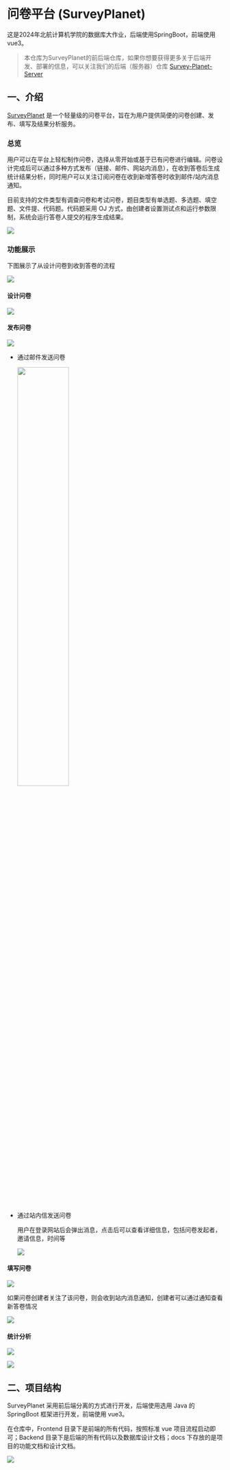 # 问卷平台 (SurveyPlanet) 

这是2024年北航计算机学院的数据库大作业，后端使用SpringBoot，前端使用vue3。

> 本仓库为SurveyPlanet的前后端仓库，如果你想要获得更多关于后端开发、部署的信息，可以关注我们的后端（服务器）仓库 [Survey-Planet-Server](https://github.com/XuanxuanRao/Survey-Planet-Server)

## 一、介绍

[SurveyPlanet](http://39.105.96.112) 是一个轻量级的问卷平台，旨在为用户提供简便的问卷创建、发布、填写及结果分析服务。

### 总览

用户可以在平台上轻松制作问卷，选择从零开始或基于已有问卷进行编辑。问卷设计完成后可以通过多种方式发布（链接、邮件、网站内消息），在收到答卷后生成统计结果分析，同时用户可以关注订阅问卷在收到新增答卷时收到邮件/站内消息通知。

目前支持的文件类型有调查问卷和考试问卷，题目类型有单选题、多选题、填空题、文件提、代码题。代码题采用 OJ 方式，由创建者设置测试点和运行参数限制，系统会运行答卷人提交的程序生成结果。

![](https://github.com/XuanxuanRao/Survey-Planet/blob/main/docs/img/%E5%8A%9F%E8%83%BD%E6%A6%82%E8%A7%88.png)

### 功能展示

下图展示了从设计问卷到收到答卷的流程

![](https://github.com/XuanxuanRao/Survey-Planet/blob/main/docs/img/%E4%B8%9A%E5%8A%A1%E6%B5%81%E7%A8%8B.png)

####  设计问卷

![](docs/img/设计问卷.png)

#### 发布问卷
![](https://github.com/XuanxuanRao/Survey-Planet/blob/main/docs/img/%E5%8F%91%E5%B8%83%E9%97%AE%E5%8D%B7.png)

- 通过邮件发送问卷
  
  <img src="https://raw.githubusercontent.com/XuanxuanRao/Survey-Planet/main/docs/img/%E9%82%AE%E4%BB%B6%E5%A1%AB%E5%86%99%E9%82%80%E8%AF%B7.png" width="50%" />

- 通过站内信发送问卷
  
  用户在登录网站后会弹出消息，点击后可以查看详细信息，包括问卷发起者，邀请信息，时间等

  ![](docs/img/站内信填写邀请.png)

#### 填写问卷

![](docs/img/填写问卷.png)

如果问卷创建者关注了该问卷，则会收到站内消息通知，创建者可以通过通知查看新答卷情况

![](docs/img/站内信收到新答卷.png)

#### 统计分析

![](docs/img/统计分析.png)

![](docs/img/筛选.png)



## 二、项目结构

SurveyPlanet 采用前后端分离的方式进行开发，后端使用选用 Java 的 SpringBoot 框架进行开发，前端使用 vue3。

在仓库中，Frontend 目录下是前端的所有代码，按照标准 vue 项目流程启动即可；Backend 目录下是后端的所有代码以及数据库设计文档；docs 下存放的是项目的功能文档和设计文档。

![](docs/img/项目结构.drawio.png)



